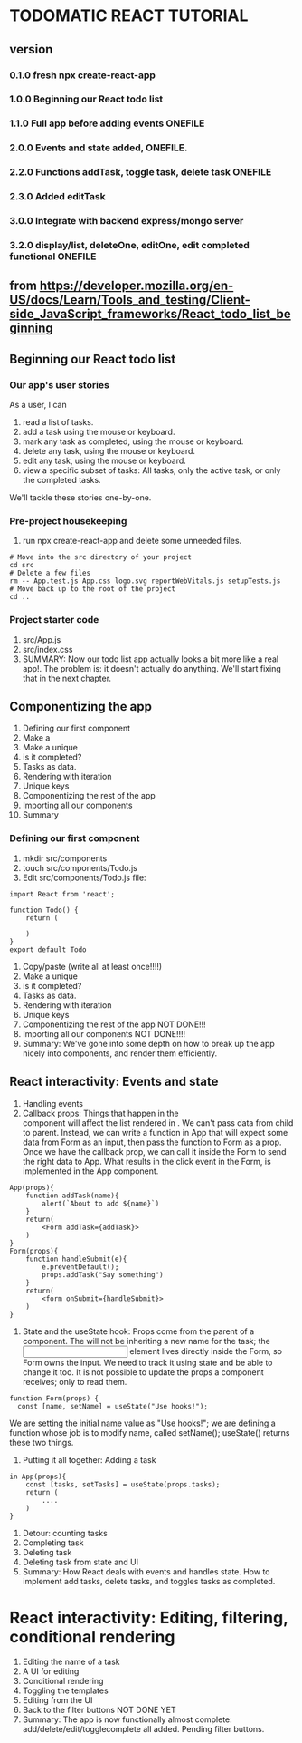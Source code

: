 # TODOMATIC REACT TUTORIAL

## version
### 0.1.0 fresh npx create-react-app
### 1.0.0 Beginning our React todo list
### 1.1.0 Full app before adding events ONEFILE
### 2.0.0 Events and state added, ONEFILE.
### 2.2.0 Functions addTask, toggle task, delete task ONEFILE
### 2.3.0 Added editTask
### 3.0.0 Integrate with backend express/mongo server
### 3.2.0 display/list, deleteOne, editOne, edit completed functional ONEFILE


## from https://developer.mozilla.org/en-US/docs/Learn/Tools_and_testing/Client-side_JavaScript_frameworks/React_todo_list_beginning

## Beginning our React todo list

### Our app's user stories
As a user, I can

1. read a list of tasks.
1. add a task using the mouse or keyboard.
1. mark any task as completed, using the mouse or keyboard.
1. delete any task, using the mouse or keyboard.
1. edit any task, using the mouse or keyboard.
1. view a specific subset of tasks: All tasks, only the active task, or only the completed tasks.

We'll tackle these stories one-by-one.

### Pre-project housekeeping 

1. run npx create-react-app and delete some unneeded files. 
```
# Move into the src directory of your project
cd src
# Delete a few files
rm -- App.test.js App.css logo.svg reportWebVitals.js setupTests.js
# Move back up to the root of the project
cd ..
```
### Project starter code
1. src/App.js
1. src/index.css
1. SUMMARY: Now our todo list app actually looks a bit more like a real app!. The problem is: it doesn't actually do anything. We'll start fixing that in the next chapter.

## Componentizing the app
1. Defining our first component
1. Make a <Todo/>
1. Make a unique <Todo />
1. is it completed?
1. Tasks as data.
1. Rendering with iteration
1. Unique keys
1. Componentizing the rest of the app
1. Importing all our components
1. Summary

### Defining our first component
1. mkdir src/components
1. touch src/components/Todo.js
1. Edit src/components/Todo.js file: 
```
import React from 'react';

function Todo() {
    return (

    )
}
export default Todo
```
1. Copy/paste (write all at least once!!!!)
1. Make a unique <Todo name="One" />
1. is it completed? <Todo name="One" completed={true}/>
1. Tasks as data.
1. Rendering with iteration
1. Unique keys <Todo name="One" completed={true} id={todo-0}/>
1. Componentizing the rest of the app NOT DONE!!!
1. Importing all our components NOT DONE!!!!
1. Summary: We've gone into some depth on how to break up the app nicely into components, and render them efficiently. 

## React interactivity: Events and state

1. Handling events
1. Callback props: Things that happen in the <Form/> component will affect the list rendered in <App />. We can't pass data from child to parent. Instead, we can write a function in App that will expect some data from Form as an input, then pass the function to Form as a prop. Once we have the callback prop, we can call it inside the Form to send the right data to App. What results in the click event in the Form, is implemented in the App component. 
```
App(props){
    function addTask(name){
        alert(`About to add ${name}`)
    }
    return(
        <Form addTask={addTask}>
    )
}
Form(props){
    function handleSubmit(e){
        e.preventDefault();
        props.addTask("Say something")
    }
    return(
        <form onSubmit={handleSubmit}>
    )
}
```
1. State and the useState hook: Props come from the parent of a component. The <Form/> will not be inheriting a new name for the task; the <input > element lives directly inside the Form, so Form owns the input. We need to track it using state and be able to change it too. It is not possible to update the props a component receives; only to read them. 
```
function Form(props) {
  const [name, setName] = useState("Use hooks!");  
```
We are setting the initial name value as "Use hooks!"; we are defining a function whose job is to modify name, called setName(); useState() returns these two things.
1. Putting it all together: Adding a task
```
in App(props){ 
    const [tasks, setTasks] = useState(props.tasks);
    return (
        ....
    )
}
```
1. Detour: counting tasks
1. Completing task
1. Deleting task
1. Deleting task from state and UI
1. Summary: How React deals with events and handles state. How to implement add tasks, delete tasks, and toggles tasks as completed. 

# React interactivity: Editing, filtering, conditional rendering
1. Editing the name of a task
1. A UI for editing
1. Conditional rendering
1. Toggling the <Todo /> templates
1. Editing from the UI
1. Back to the filter buttons NOT DONE YET
1. Summary: The app is now functionally almost complete: add/delete/edit/togglecomplete all added. Pending filter buttons.

